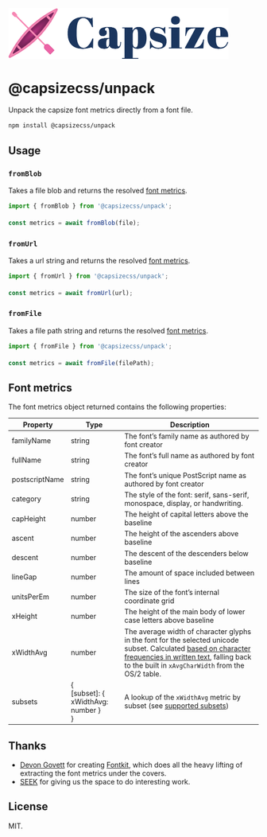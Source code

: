 <img src="https://raw.githubusercontent.com/seek-oss/capsize/HEAD/images/capsize-header.png" alt="Capsize" title="Capsize" width="443px" />
<br/>

# @capsizecss/unpack

Unpack the capsize font metrics directly from a font file.

```bash
npm install @capsizecss/unpack
```

## Usage

### `fromBlob`

Takes a file blob and returns the resolved [font metrics](#font-metrics).

```ts
import { fromBlob } from '@capsizecss/unpack';

const metrics = await fromBlob(file);
```

### `fromUrl`

Takes a url string and returns the resolved [font metrics](#font-metrics).

```ts
import { fromUrl } from '@capsizecss/unpack';

const metrics = await fromUrl(url);
```

### `fromFile`

Takes a file path string and returns the resolved [font metrics](#font-metrics).

```ts
import { fromFile } from '@capsizecss/unpack';

const metrics = await fromFile(filePath);
```

## Font metrics

The font metrics object returned contains the following properties:

| Property       | Type                                        | Description                                                                                                                                                                                                       |
| -------------- | ------------------------------------------- | ----------------------------------------------------------------------------------------------------------------------------------------------------------------------------------------------------------------- |
| familyName     | string                                      | The font’s family name as authored by font creator                                                                                                                                                                |
| fullName       | string                                      | The font’s full name as authored by font creator                                                                                                                                                                  |
| postscriptName | string                                      | The font’s unique PostScript name as authored by font creator                                                                                                                                                     |
| category       | string                                      | The style of the font: serif, sans-serif, monospace, display, or handwriting.                                                                                                                                     |
| capHeight      | number                                      | The height of capital letters above the baseline                                                                                                                                                                  |
| ascent         | number                                      | The height of the ascenders above baseline                                                                                                                                                                        |
| descent        | number                                      | The descent of the descenders below baseline                                                                                                                                                                      |
| lineGap        | number                                      | The amount of space included between lines                                                                                                                                                                        |
| unitsPerEm     | number                                      | The size of the font’s internal coordinate grid                                                                                                                                                                   |
| xHeight        | number                                      | The height of the main body of lower case letters above baseline                                                                                                                                                  |
| xWidthAvg      | number                                      | The average width of character glyphs in the font for the selected unicode subset. Calculated [based on character frequencies in written text], falling back to the built in `xAvgCharWidth` from the OS/2 table. |
| subsets        | {<br/>[subset]: { xWidthAvg: number }<br/>} | A lookup of the `xWidthAvg` metric by subset (see [supported subsets])                                                                                                                                            |

[based on character frequencies in written text]: ../metrics/README.md#how-xwidthavg-is-calculated
[supported subsets]: ../metrics/README.md#subsets

## Thanks

- [Devon Govett](https://github.com/devongovett) for creating [Fontkit](https://github.com/foliojs/fontkit), which does all the heavy lifting of extracting the font metrics under the covers.
- [SEEK](https://www.seek.com.au) for giving us the space to do interesting work.

## License

MIT.
